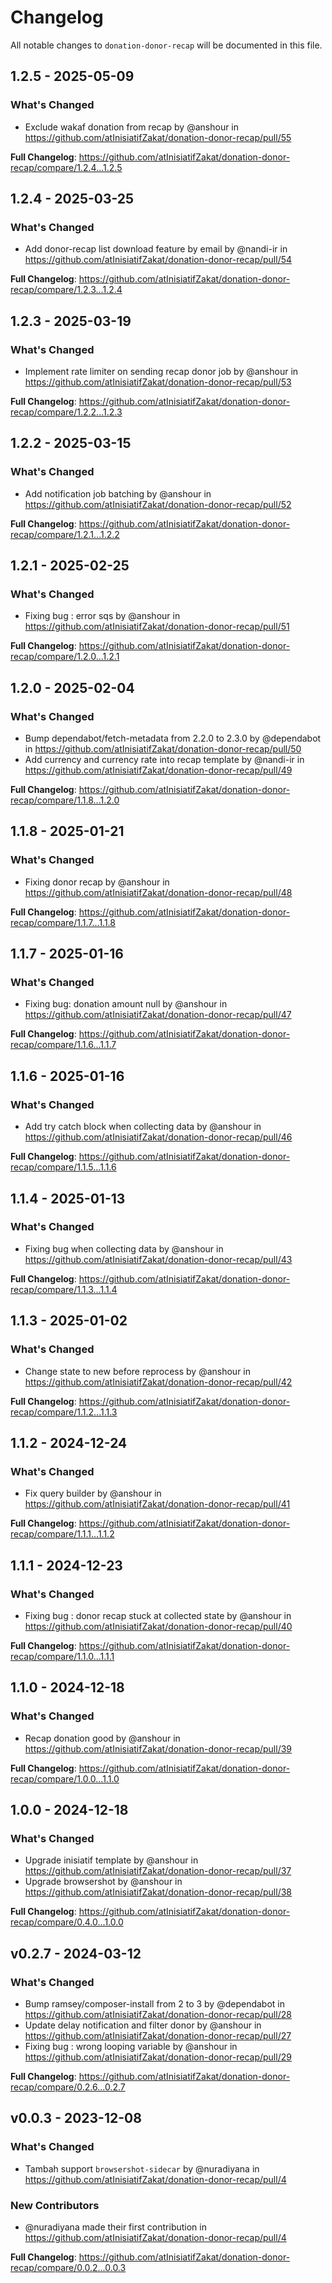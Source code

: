# Changelog

All notable changes to `donation-donor-recap` will be documented in this file.

## 1.2.5 - 2025-05-09

### What's Changed

* Exclude wakaf donation from recap by @anshour in https://github.com/atInisiatifZakat/donation-donor-recap/pull/55

**Full Changelog**: https://github.com/atInisiatifZakat/donation-donor-recap/compare/1.2.4...1.2.5

## 1.2.4 - 2025-03-25

### What's Changed

* Add donor-recap list download feature by email by @nandi-ir in https://github.com/atInisiatifZakat/donation-donor-recap/pull/54

**Full Changelog**: https://github.com/atInisiatifZakat/donation-donor-recap/compare/1.2.3...1.2.4

## 1.2.3 - 2025-03-19

### What's Changed

* Implement rate limiter on sending recap donor job by @anshour in https://github.com/atInisiatifZakat/donation-donor-recap/pull/53

**Full Changelog**: https://github.com/atInisiatifZakat/donation-donor-recap/compare/1.2.2...1.2.3

## 1.2.2 - 2025-03-15

### What's Changed

* Add notification job batching by @anshour in https://github.com/atInisiatifZakat/donation-donor-recap/pull/52

**Full Changelog**: https://github.com/atInisiatifZakat/donation-donor-recap/compare/1.2.1...1.2.2

## 1.2.1 - 2025-02-25

### What's Changed

* Fixing bug : error sqs by @anshour in https://github.com/atInisiatifZakat/donation-donor-recap/pull/51

**Full Changelog**: https://github.com/atInisiatifZakat/donation-donor-recap/compare/1.2.0...1.2.1

## 1.2.0 - 2025-02-04

### What's Changed

* Bump dependabot/fetch-metadata from 2.2.0 to 2.3.0 by @dependabot in https://github.com/atInisiatifZakat/donation-donor-recap/pull/50
* Add currency and currency rate into recap template by @nandi-ir in https://github.com/atInisiatifZakat/donation-donor-recap/pull/49

**Full Changelog**: https://github.com/atInisiatifZakat/donation-donor-recap/compare/1.1.8...1.2.0

## 1.1.8 - 2025-01-21

### What's Changed

* Fixing donor recap by @anshour in https://github.com/atInisiatifZakat/donation-donor-recap/pull/48

**Full Changelog**: https://github.com/atInisiatifZakat/donation-donor-recap/compare/1.1.7...1.1.8

## 1.1.7 - 2025-01-16

### What's Changed

* Fixing bug: donation amount null by @anshour in https://github.com/atInisiatifZakat/donation-donor-recap/pull/47

**Full Changelog**: https://github.com/atInisiatifZakat/donation-donor-recap/compare/1.1.6...1.1.7

## 1.1.6 - 2025-01-16

### What's Changed

* Add try catch block when collecting data by @anshour in https://github.com/atInisiatifZakat/donation-donor-recap/pull/46

**Full Changelog**: https://github.com/atInisiatifZakat/donation-donor-recap/compare/1.1.5...1.1.6

## 1.1.4 - 2025-01-13

### What's Changed

* Fixing bug when collecting data by @anshour in https://github.com/atInisiatifZakat/donation-donor-recap/pull/43

**Full Changelog**: https://github.com/atInisiatifZakat/donation-donor-recap/compare/1.1.3...1.1.4

## 1.1.3 - 2025-01-02

### What's Changed

* Change state to new before reprocess by @anshour in https://github.com/atInisiatifZakat/donation-donor-recap/pull/42

**Full Changelog**: https://github.com/atInisiatifZakat/donation-donor-recap/compare/1.1.2...1.1.3

## 1.1.2 - 2024-12-24

### What's Changed

* Fix query builder by @anshour in https://github.com/atInisiatifZakat/donation-donor-recap/pull/41

**Full Changelog**: https://github.com/atInisiatifZakat/donation-donor-recap/compare/1.1.1...1.1.2

## 1.1.1 - 2024-12-23

### What's Changed

* Fixing bug : donor recap stuck at collected state by @anshour in https://github.com/atInisiatifZakat/donation-donor-recap/pull/40

**Full Changelog**: https://github.com/atInisiatifZakat/donation-donor-recap/compare/1.1.0...1.1.1

## 1.1.0 - 2024-12-18

### What's Changed

* Recap donation good by @anshour in https://github.com/atInisiatifZakat/donation-donor-recap/pull/39

**Full Changelog**: https://github.com/atInisiatifZakat/donation-donor-recap/compare/1.0.0...1.1.0

## 1.0.0 - 2024-12-18

### What's Changed

* Upgrade inisiatif template by @anshour in https://github.com/atInisiatifZakat/donation-donor-recap/pull/37
* Upgrade browsershot by @anshour in https://github.com/atInisiatifZakat/donation-donor-recap/pull/38

**Full Changelog**: https://github.com/atInisiatifZakat/donation-donor-recap/compare/0.4.0...1.0.0

## v0.2.7 - 2024-03-12

### What's Changed

* Bump ramsey/composer-install from 2 to 3 by @dependabot in https://github.com/atInisiatifZakat/donation-donor-recap/pull/28
* Update delay notification and filter donor by @anshour in https://github.com/atInisiatifZakat/donation-donor-recap/pull/27
* Fixing bug : wrong looping variable by @anshour in https://github.com/atInisiatifZakat/donation-donor-recap/pull/29

**Full Changelog**: https://github.com/atInisiatifZakat/donation-donor-recap/compare/0.2.6...0.2.7

## v0.0.3 - 2023-12-08

### What's Changed

* Tambah support `browsershot-sidecar`  by @nuradiyana in https://github.com/atInisiatifZakat/donation-donor-recap/pull/4

### New Contributors

* @nuradiyana made their first contribution in https://github.com/atInisiatifZakat/donation-donor-recap/pull/4

**Full Changelog**: https://github.com/atInisiatifZakat/donation-donor-recap/compare/0.0.2...0.0.3
